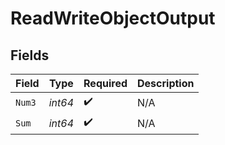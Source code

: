 # ReadWriteObjectOutput


## Fields

| Field              | Type               | Required           | Description        |
| ------------------ | ------------------ | ------------------ | ------------------ |
| `Num3`             | *int64*            | :heavy_check_mark: | N/A                |
| `Sum`              | *int64*            | :heavy_check_mark: | N/A                |